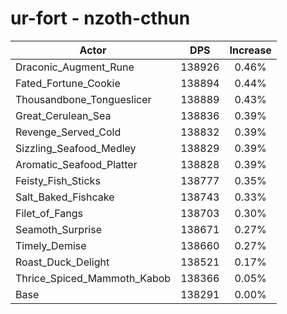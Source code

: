 # ur-fort - nzoth-cthun
| Actor | DPS | Increase |
|---|:---:|:---:|
|Draconic_Augment_Rune|138926|0.46%|
|Fated_Fortune_Cookie|138894|0.44%|
|Thousandbone_Tongueslicer|138889|0.43%|
|Great_Cerulean_Sea|138836|0.39%|
|Revenge_Served_Cold|138832|0.39%|
|Sizzling_Seafood_Medley|138829|0.39%|
|Aromatic_Seafood_Platter|138828|0.39%|
|Feisty_Fish_Sticks|138777|0.35%|
|Salt_Baked_Fishcake|138743|0.33%|
|Filet_of_Fangs|138703|0.30%|
|Seamoth_Surprise|138671|0.27%|
|Timely_Demise|138660|0.27%|
|Roast_Duck_Delight|138521|0.17%|
|Thrice_Spiced_Mammoth_Kabob|138366|0.05%|
|Base|138291|0.00%|
